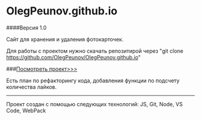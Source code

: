# OlegPeunov.github.io

####Версия 1.0

Сайт для хранения и удаления фотокарточек.


Для работы с проектом нужно скачать репозитирой через "git clone https://github.com/OlegPeunov/OlegPeunov.github.io"

###[Посмотреть проект>>>](https://olegpeunov.github.io/)


Есть план по рефакторингу кода, добавления функции по подсчету количества лайков.

***
Проект создан с помощью следующих технологий: JS, Git, Node, VS Code, WebPack
